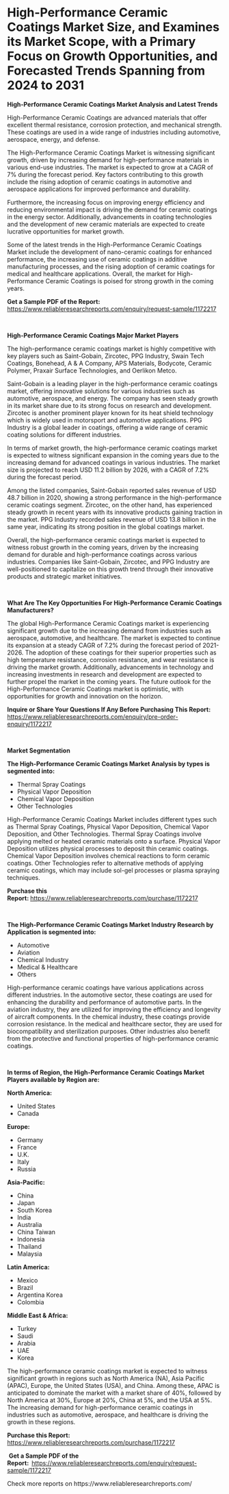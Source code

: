 <p><h1>High-Performance Ceramic Coatings Market Size, and Examines its Market Scope, with a Primary Focus on Growth Opportunities, and Forecasted Trends Spanning from 2024 to 2031</h1></p><p><strong>High-Performance Ceramic Coatings Market Analysis and Latest Trends</strong></p>
<p><p>High-Performance Ceramic Coatings are advanced materials that offer excellent thermal resistance, corrosion protection, and mechanical strength. These coatings are used in a wide range of industries including automotive, aerospace, energy, and defense.</p><p>The High-Performance Ceramic Coatings Market is witnessing significant growth, driven by increasing demand for high-performance materials in various end-use industries. The market is expected to grow at a CAGR of 7% during the forecast period. Key factors contributing to this growth include the rising adoption of ceramic coatings in automotive and aerospace applications for improved performance and durability.</p><p>Furthermore, the increasing focus on improving energy efficiency and reducing environmental impact is driving the demand for ceramic coatings in the energy sector. Additionally, advancements in coating technologies and the development of new ceramic materials are expected to create lucrative opportunities for market growth.</p><p>Some of the latest trends in the High-Performance Ceramic Coatings Market include the development of nano-ceramic coatings for enhanced performance, the increasing use of ceramic coatings in additive manufacturing processes, and the rising adoption of ceramic coatings for medical and healthcare applications. Overall, the market for High-Performance Ceramic Coatings is poised for strong growth in the coming years.</p></p>
<p><strong>Get a Sample PDF of the Report:&nbsp;</strong> <a href="https://www.reliableresearchreports.com/enquiry/request-sample/1172217">https://www.reliableresearchreports.com/enquiry/request-sample/1172217</a></p>
<p>&nbsp;</p>
<p><strong>High-Performance Ceramic Coatings Major Market Players</strong></p>
<p><p>The high-performance ceramic coatings market is highly competitive with key players such as Saint-Gobain, Zircotec, PPG Industry, Swain Tech Coatings, Bonehead, A & A Company, APS Materials, Bodycote, Ceramic Polymer, Praxair Surface Technologies, and Oerlikon Metco. </p><p>Saint-Gobain is a leading player in the high-performance ceramic coatings market, offering innovative solutions for various industries such as automotive, aerospace, and energy. The company has seen steady growth in its market share due to its strong focus on research and development. Zircotec is another prominent player known for its heat shield technology which is widely used in motorsport and automotive applications. PPG Industry is a global leader in coatings, offering a wide range of ceramic coating solutions for different industries.</p><p>In terms of market growth, the high-performance ceramic coatings market is expected to witness significant expansion in the coming years due to the increasing demand for advanced coatings in various industries. The market size is projected to reach USD 11.2 billion by 2026, with a CAGR of 7.2% during the forecast period.</p><p>Among the listed companies, Saint-Gobain reported sales revenue of USD 48.7 billion in 2020, showing a strong performance in the high-performance ceramic coatings segment. Zircotec, on the other hand, has experienced steady growth in recent years with its innovative products gaining traction in the market. PPG Industry recorded sales revenue of USD 13.8 billion in the same year, indicating its strong position in the global coatings market.</p><p>Overall, the high-performance ceramic coatings market is expected to witness robust growth in the coming years, driven by the increasing demand for durable and high-performance coatings across various industries. Companies like Saint-Gobain, Zircotec, and PPG Industry are well-positioned to capitalize on this growth trend through their innovative products and strategic market initiatives.</p></p>
<p>&nbsp;</p>
<p><strong>What Are The Key Opportunities For High-Performance Ceramic Coatings Manufacturers?</strong></p>
<p><p>The global High-Performance Ceramic Coatings market is experiencing significant growth due to the increasing demand from industries such as aerospace, automotive, and healthcare. The market is expected to continue its expansion at a steady CAGR of 7.2% during the forecast period of 2021-2026. The adoption of these coatings for their superior properties such as high temperature resistance, corrosion resistance, and wear resistance is driving the market growth. Additionally, advancements in technology and increasing investments in research and development are expected to further propel the market in the coming years. The future outlook for the High-Performance Ceramic Coatings market is optimistic, with opportunities for growth and innovation on the horizon.</p></p>
<p><strong>Inquire or Share Your Questions If Any Before Purchasing This Report:</strong> <a href="https://www.reliableresearchreports.com/enquiry/pre-order-enquiry/1172217">https://www.reliableresearchreports.com/enquiry/pre-order-enquiry/1172217</a></p>
<p>&nbsp;</p>
<p><strong>Market Segmentation</strong></p>
<p><strong>The High-Performance Ceramic Coatings Market Analysis by types is segmented into:</strong></p>
<p><ul><li>Thermal Spray Coatings</li><li>Physical Vapor Deposition</li><li>Chemical Vapor Deposition</li><li>Other Technologies</li></ul></p>
<p><p>High-Performance Ceramic Coatings Market includes different types such as Thermal Spray Coatings, Physical Vapor Deposition, Chemical Vapor Deposition, and Other Technologies. Thermal Spray Coatings involve applying melted or heated ceramic materials onto a surface. Physical Vapor Deposition utilizes physical processes to deposit thin ceramic coatings. Chemical Vapor Deposition involves chemical reactions to form ceramic coatings. Other Technologies refer to alternative methods of applying ceramic coatings, which may include sol-gel processes or plasma spraying techniques.</p></p>
<p><strong>Purchase this Report:&nbsp;</strong><a href="https://www.reliableresearchreports.com/purchase/1172217">https://www.reliableresearchreports.com/purchase/1172217</a></p>
<p>&nbsp;</p>
<p><strong>The High-Performance Ceramic Coatings Market Industry Research by Application is segmented into:</strong></p>
<p><ul><li>Automotive</li><li>Aviation</li><li>Chemical Industry</li><li>Medical & Healthcare</li><li>Others</li></ul></p>
<p><p>High-performance ceramic coatings have various applications across different industries. In the automotive sector, these coatings are used for enhancing the durability and performance of automotive parts. In the aviation industry, they are utilized for improving the efficiency and longevity of aircraft components. In the chemical industry, these coatings provide corrosion resistance. In the medical and healthcare sector, they are used for biocompatibility and sterilization purposes. Other industries also benefit from the protective and functional properties of high-performance ceramic coatings.</p></p>
<p>&nbsp;</p>
<p><strong>In terms of Region, the High-Performance Ceramic Coatings Market Players available by Region are:</strong></p>
<p>
    <p> <strong> North America: </strong>
        <ul>
            <li>United States</li>
            <li>Canada</li>
        </ul>
        </p> 
    <p> <strong> Europe: </strong>
        <ul>
            <li>Germany</li>
            <li>France</li>
            <li>U.K.</li>
            <li>Italy</li>
            <li>Russia</li>
        </ul>
        </p> 
    <p> <strong> Asia-Pacific: </strong>
        <ul>
            <li>China</li>
            <li>Japan</li>
            <li>South Korea</li>
            <li>India</li>
            <li>Australia</li>
            <li>China Taiwan</li>
            <li>Indonesia</li>
            <li>Thailand</li>
            <li>Malaysia</li>
        </ul>
        </p> 
    <p> <strong> Latin America: </strong>
        <ul>
            <li>Mexico</li>
            <li>Brazil</li>
            <li>Argentina Korea</li>
            <li>Colombia</li>
        </ul>
        </p> 
    <p> <strong> Middle East & Africa: </strong>
        <ul>
            <li>Turkey</li>
            <li>Saudi</li>
            <li>Arabia</li>
            <li>UAE</li>
            <li>Korea</li>
        </ul>
    </p>
    </p>
<p><p>The high-performance ceramic coatings market is expected to witness significant growth in regions such as North America (NA), Asia Pacific (APAC), Europe, the United States (USA), and China. Among these, APAC is anticipated to dominate the market with a market share of 40%, followed by North America at 30%, Europe at 20%, China at 5%, and the USA at 5%. The increasing demand for high-performance ceramic coatings in industries such as automotive, aerospace, and healthcare is driving the growth in these regions.</p></p>
<p><strong>Purchase this Report: </strong><a href="https://www.reliableresearchreports.com/purchase/1172217">https://www.reliableresearchreports.com/purchase/1172217</a></p>
<p>&nbsp;<strong>Get a Sample PDF of the Report:&nbsp;&nbsp;</strong><a href="https://www.reliableresearchreports.com/enquiry/request-sample/1172217">https://www.reliableresearchreports.com/enquiry/request-sample/1172217</a></p>
<p><strong></strong></p>
<p>Check more reports on https://www.reliableresearchreports.com/</p>